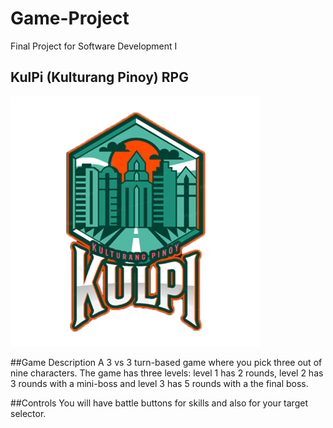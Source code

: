 # Game-Project
Final Project for Software Development I

## KulPi (Kulturang Pinoy) RPG
![Game Logo](https://raw.githubusercontent.com/KyleDom/Game-Project/main/images/game%20logo.jpg)

##Game Description
A 3 vs 3 turn-based game where you pick three out of nine characters.
The game has three levels: level 1 has 2 rounds, level 2 has 3 rounds with a mini-boss and level 3 has 5 rounds with a the final boss.

##Controls
You will have battle buttons for skills and also for your target selector.



